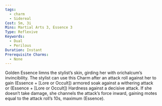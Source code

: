 ```yaml
---
tags:
  - charm
  - Sidereal
Cost: 5m, 3i
Mins: Martial Arts 3, Essence 3
Type: Reflexive
Keywords:
  - Dual
  - Perilous
Duration: Instant
Prerequisite Charms:
  - None
---
```

Golden Essence limns the stylist’s skin, girding her with orichalcum’s invincibility. The stylist can use this Charm after an attack roll against her to gain (Essence + [Lore or Occult]) armored soak against a withering attack or (Essence + [Lore or Occult]) Hardness against a decisive attack. If she doesn’t take damage, she channels the attack’s force inward, gaining motes equal to the attack roll’s 10s, maximum (Essence).